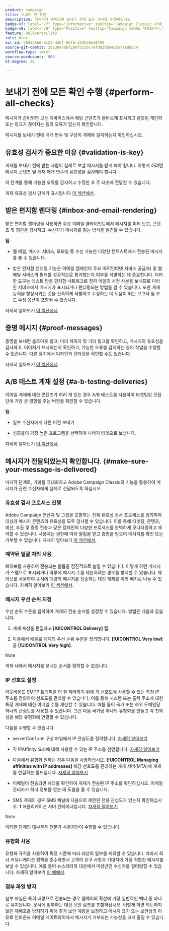 ```yaml
---
product: campaign
title: 보내기 전 확인
description: 메시지가 준비되면 보내기 전에 모든 검사를 수행하십시오
badge-v7: label="v7" type="Informative" tooltip="Campaign Classic v7에 적용"
badge-v8: label="v8" type="Positive" tooltip="Campaign v8에도 적용됩니다."
feature: Deliverability
role: User
exl-id: 50d326b0-3c23-4dbf-9df6-d32b48e30f69
source-git-commit: 28638e76bf286f253bc7efd02db848b571ad88c4
workflow-type: tm+mt
source-wordcount: '904'
ht-degree: 2%

---
```


# 보내기 전에 모든 확인 수행 {#perform-all-checks}

메시지가 준비되면 모든 디바이스에서 해당 콘텐츠가 올바르게 표시되고 잘못된 개인화 또는 링크가 끊어지는 등의 오류가 없는지 확인합니다.

메시지를 보내기 전에 매개 변수 및 구성이 게재와 일치하는지 확인하십시오.

## 유효성 검사가 중요한 이유 {#validation-is-key}

게재를 보내기 전에 받는 사람이 실제로 보낼 메시지를 받게 해야 합니다. 이렇게 하려면 메시지 콘텐츠 및 게재 매개 변수의 유효성을 검사해야 합니다.

이 단계를 통해 가능한 오류를 감지하고 수정한 후 주 타겟에 전달할 수 있습니다.

게재 유효성 검사 단계가 표시됩니다 [이 섹션에서](steps-validating-the-delivery.md).

## 받은 편지함 렌더링 {#inbox-and-email-rendering}

받은 편지함 렌더링을 사용하면 주요 이메일 클라이언트에서 메시지를 미리 보고, 콘텐츠 및 평판을 검사하고, 수신자가 메시지를 읽는 방식을 발견할 수 있습니다.

**팁**:

* 웹 메일, 메시지 서비스, 모바일 등 수신 가능한 다양한 컨텍스트에서 전송된 메시지를 볼 수 있습니다.

* 받은 편지함 렌더링 기능은 이메일 캠페인이 주요 ISP(인터넷 서비스 공급자) 및 웹 메일 서비스의 필터를 성공적으로 통과했는지 여부를 식별하는 데 중요합니다. 이러한 도구는 테스트 받은 편지함 네트워크로 전자 메일의 사전 사본을 보내므로 이러한 서비스에서 메시지가 표시되거나 렌더링되는 방법을 알 수 있습니다. 또한 게재 능력을 향상시키는 것을 신속하게 식별하고 수정하는 데 도움이 되는 보고서 및 코드 수정 옵션이 포함될 수 있습니다.

자세히 알아보기 [이 섹션에서](inbox-rendering.md).

## 증명 메시지 {#proof-messages}

증명을 보내면 옵트아웃 링크, 미러 페이지 및 기타 링크를 확인하고, 메시지의 유효성을 검사하고, 이미지가 표시되는지 확인하고, 가능한 오류를 감지하는 등의 작업을 수행할 수 있습니다. 다른 장치에서 디자인과 렌더링을 확인할 수도 있습니다.

자세히 알아보기 [이 섹션에서](steps-validating-the-delivery.md#sending-a-proof).

## A/B 테스트 게재 설정 {#a-b-testing-deliveries}

이메일 게재에 대한 콘텐츠가 여러 개 있는 경우 A/B 테스트를 사용하여 타겟팅된 모집단에 가장 큰 영향을 주는 버전을 확인할 수 있습니다.

**팁**:

* 일부 수신자에게 다른 버전 보내기

* 성공률이 가장 높은 프로그램을 선택하여 나머지 타겟으로 보냅니다.

자세히 알아보기 [이 섹션에서](get-started-a-b-testing.md).

## 메시지가 전달되었는지 확인합니다. {#make-sure-your-message-is-delivered}

마지막 단계로, 기회를 극대화하고 Adobe Campaign Classic의 기능을 활용하여 메시지가 관련 수신자에게 실제로 전달되도록 하십시오.

### 유효성 검사 프로세스 진행

Adobe Campaign 연산자 및 그룹을 포함하는 전체 유효성 검사 프로세스를 정의하여 대상과 메시지 콘텐츠의 유효성을 모두 검사할 수 있습니다. 이를 통해 타겟팅, 콘텐츠, 예산, 추출 및 증명 전송과 같은 캠페인의 다양한 프로세스를 완벽하게 모니터링하고 제어할 수 있습니다. 사용자는 권한에 따라 알림을 받고 증명을 받으며 메시지를 확인 또는 거부할 수 있습니다. 자세히 알아보기 [이 섹션에서](../../campaign/using/marketing-campaign-approval.md).

### 예약된 일괄 처리 사용

웨이브를 사용하여 전송되는 볼륨을 점진적으로 늘릴 수 있습니다. 이렇게 하면 메시지가 스팸으로 표시되거나 하루에 메시지 수를 제한하려는 경우를 방지할 수 있습니다. 웨이브를 사용하여 동시에 대량의 메시지를 전송하는 대신 게재를 여러 배치로 나눌 수 있습니다. 자세히 알아보기 [이 섹션에서](steps-sending-the-delivery.md#sending-using-multiple-waves).

### 메시지 우선 순위 지정

우선 순위 수준을 입력하여 게재의 전송 순서를 설정할 수 있습니다. 방법은 다음과 같습니다.

1. 게재 속성을 편집하고 **[!UICONTROL Delivery]** 탭.

1. 다음에서 배율로 게재의 우선 순위 수준을 정의합니다. **[!UICONTROL Very low]** 끝 **[!UICONTROL Very high]**.

>[!NOTE]
>
>게재 내에서 메시지를 보내는 순서를 정의할 수 없습니다.

### IP 선호도 설정

아웃바운드 SMTP 트래픽을 더 잘 제어하기 위해 각 선호도에 사용할 수 있는 특정 IP 주소를 정의하여 선호도를 관리할 수 있습니다. 이를 통해 시스템 또는 출력 주소에 대한 특정 게재에 대한 이메일 수를 제한할 수 있습니다. 예를 들어 국가 또는 하위 도메인당 하나의 관심도를 사용할 수 있습니다. 그런 다음 국가당 하나의 유형화를 만들고 각 친화성을 해당 유형화에 연결할 수 있습니다.

다음을 수행할 수 있습니다.

* serverConf.xml 구성 파일에서 IP 관심도를 정의합니다. [자세히 알아보기](../../installation/using/configuring-campaign-server.md#managing-outbound-smtp-traffic-with-affinities)

* 각 IPAffinity 요소에 대해 사용할 수 있는 IP 주소를 선언합니다. [자세히 알아보기](../../installation/using/email-deliverability.md#list-of-ip-addresses-to-use)

* 다음에서 [유형화](../../campaign-opt/using/about-campaign-typologies.md) 원하는 경우 다음을 사용하십시오. **[!UICONTROL Managing affinities with IP addresses]** 해당 선호도를 관리하는 게재 서버(MTA)에 게재를 연결하는 필드입니다. [자세히 알아보기](../../campaign-opt/using/applying-rules.md#control-outgoing-smtp-traffic)

* 이메일이 전송되면 헤더를 확인하여 게재가 전송된 IP 주소를 확인하십시오. 이메일 관리자가 헤더 정보를 얻는 데 도움을 줄 수 있습니다.

* SMS 게재의 경우 SMS 채널에 다음으로 제한된 전용 관심도가 있는지 확인하십시오. **1** 애플리케이션 서버 컨테이너입니다. [자세히 알아보기](../../installation/using/configure-delivery-settings.md#managing-outbound-smtp-traffic-with-affinities)

>[!NOTE]
>
>이러한 단계의 대부분은 전문가 사용자만이 수행할 수 있습니다.

### 유형화 사용

유형화 규칙을 사용하여 특정 기준에 따라 대상의 일부를 제외할 수 있습니다. 따라서 회사 커뮤니케이션 정책을 준수하면서 고객의 요구 사항과 기대치에 가장 적합한 메시지를 보낼 수 있습니다. 예를 들어 뉴스레터의 대상에서 미성년인 수신자를 필터링할 수 있습니다. 자세히 알아보기 [이 예에서](../../campaign-opt/using/filtering-rules.md).

### 첨부 파일 방지

첨부 파일은 특히 대량으로 전송되는 경우 맬웨어의 확산에 가장 일반적인 벡터 중 하나로 유지됩니다. 문서에 첨부하는 대신 보안 링크를 포함하십시오. 이렇게 하면 의도하지 않은 재배포를 방지하기 위해 추가 보안 계층을 보장하고 메시지 크기 또는 보안상의 이유로 인바운드 이메일 게이트웨이에서 메시지가 거부되는 가능성을 크게 줄일 수 있습니다.
